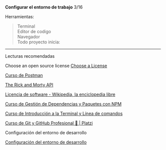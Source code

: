 **Configurar el entorno de trabajo**
3/16

Herramientas:

>Terminal<br>
>Editor de codigo<br>
>Navegador<br>
>Todo proyecto inicia:<br>

------------------------------------------------

Lecturas recomendadas

Choose an open source license [Choose a License](https://choosealicense.com/)

[Curso de Postman](https://platzi.com/clases/postman)

[The Rick and Morty API](https://rickandmortyapi.com/)

[Licencia de software - Wikipedia, la enciclopedia libre](ttps://es.wikipedia.org/wiki/Licencia_de_software)

[Curso de Gestión de Dependencias y Paquetes con NPM](https://platzi.com/clases/npm/)

[Curso de Introducción a la Terminal y Línea de comandos](https://platzi.com/clases/terminal/)

[Curso de Git y GitHub Profesional 🔋 | Platzi](https://platzi.com/clases/git-github/)

Configuración del entorno de desarrollo

[Configuración del entorno de desarrollo](https://platzi.com/clases/2986-api-practico/48448-configuracion-del-entorno-de-desarrollo/)

